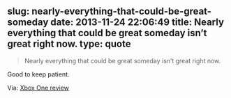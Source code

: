 slug: nearly-everything-that-could-be-great-someday
date: 2013-11-24 22:06:49
title: Nearly everything that could be great someday isn’t great right now.
type: quote
---

> Nearly everything that could be great someday isn’t great right now.

Good to keep patient.

 Via: [Xbox One review](http://www.theverge.com/2013/11/20/5117320/microsoft-xbox-one-review)
